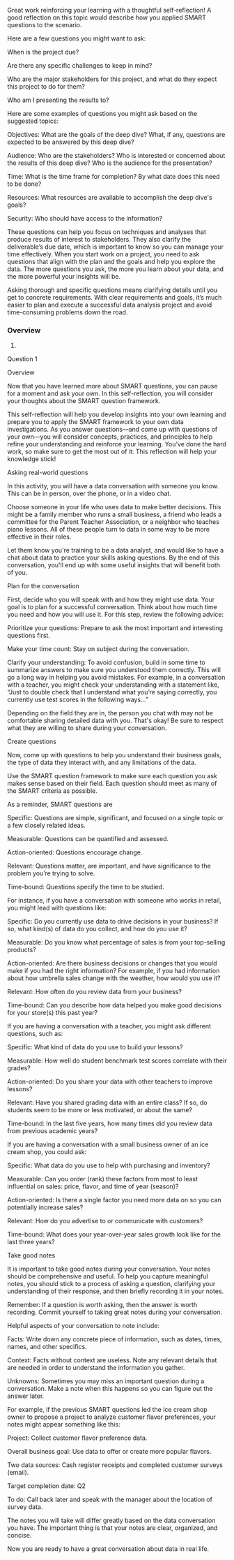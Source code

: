 Great work reinforcing your learning with a thoughtful self-reflection! A good reflection on this topic would describe how you applied SMART questions to the scenario.

Here are a few questions you might want to ask:

When is the project due?

Are there any specific challenges to keep in mind? 

Who are the major stakeholders for this project, and what do they expect this project to do for them?

Who am I presenting the results to?

Here are some examples of questions you might ask based on the suggested topics:

Objectives: What are the goals of the deep dive? What, if any, questions are expected to be answered by this deep dive?

Audience: Who are the stakeholders? Who is interested or concerned about the results of this deep dive? Who is the audience for the presentation?

Time: What is the time frame for completion? By what date does this need to be done?

Resources: What resources are available to accomplish the deep dive's goals?

Security: Who should have access to the information?

These questions can help you focus on techniques and analyses that produce results of interest to stakeholders. They also clarify the deliverable’s due date, which is important to know so you can manage your time effectively. When you start work on a project, you need to ask questions that align with the plan and the goals and help you explore the data. The more questions you ask, the more you learn about your data, and the more powerful your insights will be.

Asking thorough and specific questions means clarifying details until you get to concrete requirements. With clear requirements and goals, it’s much easier to plan and execute a successful data analysis project and avoid time-consuming problems down the road.
### Overview
1.
Question 1

Overview

Now that you have learned more about SMART questions, you can pause for a moment and ask your own. In this self-reflection, you will consider your thoughts about the SMART question framework.

This self-reflection will help you develop insights into your own learning and prepare you to apply the SMART framework to your own data investigations. As you answer questions—and come up with questions of your own—you will consider concepts, practices, and principles to help refine your understanding and reinforce your learning. You’ve done the hard work, so make sure to get the most out of it: This reflection will help your knowledge stick!

Asking real-world questions

In this activity, you will have a data conversation with someone you know. This can be in person, over the phone, or in a video chat. 

Choose someone in your life who uses data to make better decisions. This might be a family member who runs a small business, a friend who leads a committee for the Parent Teacher Association, or a neighbor who teaches piano lessons. All of these people turn to data in some way to be more effective in their roles.

Let them know you're training to be a data analyst, and would like to have a chat about data to practice your skills asking questions. By the end of this conversation, you'll end up with some useful insights that will benefit both of you.

Plan for the conversation

First, decide who you will speak with and how they might use data. Your goal is to plan for a successful conversation. Think about how much time you need and how you will use it. For this step, review the following advice:

Prioritize your questions: Prepare to ask the most important and interesting questions first.

Make your time count: Stay on subject during the conversation.

Clarify your understanding: To avoid confusion, build in some time to summarize answers to make sure you understood them correctly. This will go a long way in helping you avoid mistakes. For example, in a conversation with a teacher, you might check your understanding with a statement like, “Just to double check that I understand what you’re saying correctly, you currently use test scores in the following ways…”

Depending on the field they are in, the person you chat with may not be comfortable sharing detailed data with you. That's okay! Be sure to respect what they are willing to share during your conversation.

Create questions

Now, come up with questions to help you understand their business goals, the type of data they interact with, and any limitations of the data.

Use the SMART question framework to make sure each question you ask makes sense based on their field. Each question should meet as many of the SMART criteria as possible. 

As a reminder, SMART questions are

Specific: Questions are simple, significant, and focused on a single topic or a few closely related ideas.

Measurable: Questions can be quantified and assessed.

Action-oriented: Questions encourage change.

Relevant: Questions matter, are important, and have significance to the problem you’re trying to solve. 

Time-bound: Questions specify the time to be studied.

For instance, if you have a conversation with someone who works in retail, you might lead with questions like: 

Specific: Do you currently use data to drive decisions in your business? If so, what kind(s) of data do you collect, and how do you use it?

Measurable: Do you know what percentage of sales is from your top-selling products?

Action-oriented: Are there business decisions or changes that you would make if you had the right information? For example, if you had information about how umbrella sales change with the weather, how would you use it?

Relevant: How often do you review data from your business?

Time-bound: Can you describe how data helped you make good decisions for your store(s) this past year?

If you are having a conversation with a teacher, you might ask different questions, such as: 

Specific: What kind of data do you use to build your lessons?

Measurable: How well do student benchmark test scores correlate with their grades?

Action-oriented: Do you share your data with other teachers to improve lessons?

Relevant: Have you shared grading data with an entire class? If so, do students seem to be more or less motivated, or about the same?

Time-bound: In the last five years, how many times did you review data from previous academic years?

If you are having a conversation with a small business owner of an ice cream shop, you could ask:

Specific: What data do you use to help with purchasing and inventory?

Measurable: Can you order (rank) these factors from most to least influential on sales: price, flavor, and time of year (season)?

Action-oriented: Is there a single factor you need more data on so you can potentially increase sales?

Relevant: How do you advertise to or communicate with customers?

Time-bound: What does your year-over-year sales growth look like for the last three years?

Take good notes

It is important to take good notes during your conversation. Your notes should be comprehensive and useful. To help you capture meaningful notes, you should stick to a process of asking a question, clarifying your understanding of their response, and then briefly recording it in your notes. 

Remember: If a question is worth asking, then the answer is worth recording. Commit yourself to taking great notes during your conversation. 

Helpful aspects of your conversation to note include:

Facts: Write down any concrete piece of information, such as dates, times, names, and other specifics.

Context: Facts without context are useless. Note any relevant details that are needed in order to understand the information you gather.

Unknowns: Sometimes you may miss an important question during a conversation. Make a note when this happens so you can figure out the answer later. 

For example, if the previous SMART questions led the ice cream shop owner to propose a project to analyze customer flavor preferences, your notes might appear something like this:

Project: Collect customer flavor preference data.

Overall business goal: Use data to offer or create more popular flavors.

Two data sources: Cash register receipts and completed customer surveys (email).

Target completion date: Q2 

To do: Call back later and speak with the manager about the location of survey data.

The notes you will take will differ greatly based on the data conversation you have. The important thing is that your notes are clear, organized, and concise.

Now you are ready to have a great conversation about data in real life.

